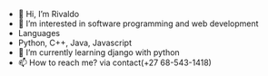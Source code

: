 - 👋 Hi, I’m Rivaldo
- 👀 I’m interested in software programming and web development
- Languages
-   Python, C++, Java, Javascript
- 🌱 I’m currently learning django with python
- 📫 How to reach me? via contact(+27 68-543-1418)

